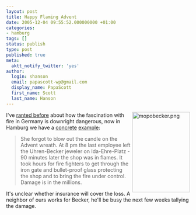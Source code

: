 ```yaml
---
layout: post
title: Happy Flaming Advent
date: 2005-12-04 09:55:52.000000000 +01:00
categories:
- hamburg
tags: []
status: publish
type: post
published: true
meta:
  aktt_notify_twitter: 'yes'
author:
  login: shanson
  email: papascott-wp@gmail.com
  display_name: PapaScott
  first_name: Scott
  last_name: Hanson
---
```

<p><a href="http://www.mopo.de/2005/20051203/hamburg/panorama/feuer_beim_nobel_juwelier_und_die_feuerwehr_stand_auf_dem_schlauch.html" title="Hamburger Morgenpost - www.mopo.de - Nachrichten Hamburg Panorama"><img src="https://www.papascott.de/wordpress/wp-content/uploads/2005/12/mopobecker.png" border="0" height="220" width="158" alt="mopobecker.png" align="right" /></a> I've <a href="https://www.papascott.de/archives/2004/11/09/a-nation-of-pyromaniacs/" title="PapaScott &raquo; Blog Archive &raquo; A Nation of Pyromaniacs">ranted before</a> about how the fascination with fire in Germany is downright dangerous, now in Hamburg we have a <a href="http://www.mopo.de/2005/20051203/hamburg/panorama/feuer_beim_nobel_juwelier_und_die_feuerwehr_stand_auf_dem_schlauch.html" title="Hamburger Morgenpost - www.mopo.de - Nachrichten Hamburg Panorama"> concrete</a> <a href="http://www.abendblatt.de/daten/2005/12/03/509542.html" title="Juwelier ausgebrannt - Millionenschaden">example</a>:</p>
<blockquote><p>She forgot to blow out the candle on the Advent wreath. At 8 pm the last employee left the Uhren-Becker jeweler on Ida-Ehre-Platz - 90 minutes later the shop was in flames. It took hours for fire fighters to get through the iron gate and bullet-proof glass protecting the shop and to bring the fire under control. Damage is in the millions.</p></blockquote>
<p>It's unclear whether insurance will cover the loss. A neighbor of ours works for Becker, he'll be busy the next few weeks tallying the damage.</p>
